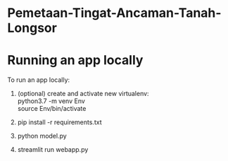 # Pemetaan-Tingat-Ancaman-Tanah-Longsor

# Running an app locally
To run an app locally:

1. (optional) create and activate new virtualenv: <br>
python3.7 -m venv Env <br>
source Env/bin/activate

2. pip install -r requirements.txt
3. python model.py
4. streamlit run webapp.py

